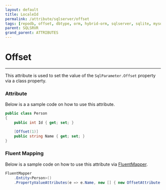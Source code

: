 ```yaml
---
layout: default
title: LocaleId
permalink: /attribute/sqlserver/offset
tags: [repodb, offset, dbtype, orm, hybrid-orm, sqlserver, sqlite, mysql, postgresql]
parent: SQLSRVR
grand_parent: ATTRIBUTES
---
```


# Offset

---

This attribute is used to set the value of the `SqlParameter.Offset` property via a class property.

### Attribute

Below is a a sample code on how to use this attribute.

```csharp
public class Person
{
    public int Id { get; set; }

    [Offset(1)]
    public string Name { get; set; }
}
```

### Fluent Mapping

Below is a sample code on how to use this attribute via [FluentMapper](/mapper/fluentmapper).

```csharp
FluentMapper
    .Entity<Person>()
    .PropertyValueAttributes(e => e.Name, new [] { new OffsetAttribute(1) })
```
